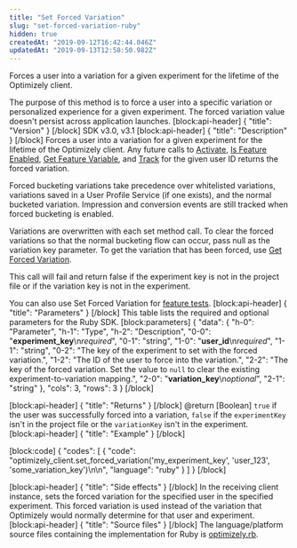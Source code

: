 ```yaml
---
title: "Set Forced Variation"
slug: "set-forced-variation-ruby"
hidden: true
createdAt: "2019-09-12T16:42:44.046Z"
updatedAt: "2019-09-13T12:58:50.982Z"
---
```

Forces a user into a variation for a given experiment for the lifetime of the Optimizely client.

The purpose of this method is to force a user into a specific variation or personalized experience for a given experiment. The forced variation value doesn't persist across application launches.
[block:api-header]
{
  "title": "Version"
}
[/block]
SDK v3.0, v3.1
[block:api-header]
{
  "title": "Description"
}
[/block]
Forces a user into a variation for a given experiment for the lifetime of the Optimizely client. Any future calls to [Activate](doc:activate-ruby), [Is Feature Enabled](doc:is-feature-enabled-ruby), [Get Feature Variable](doc:get-feature-variable-ruby), and [Track](doc:track-ruby) for the given user ID returns the forced variation.

Forced bucketing variations take precedence over whitelisted variations, variations saved in a User Profile Service (if one exists), and the normal bucketed variation. Impression and conversion events are still tracked when forced bucketing is enabled.

Variations are overwritten with each set method call. To clear the forced variations so that the normal bucketing flow can occur, pass null as the variation key parameter. To get the variation that has been forced, use [Get Forced Variation](doc:get-forced-variation-ruby).

This call will fail and return false if the experiment key is not in the project file or if the variation key is not in the experiment.

You can also use Set Forced Variation for [feature tests](doc:run-feature-tests).
[block:api-header]
{
  "title": "Parameters"
}
[/block]
This table lists the required and optional parameters for the Ruby SDK.
[block:parameters]
{
  "data": {
    "h-0": "Parameter",
    "h-1": "Type",
    "h-2": "Description",
    "0-0": "**experiment_key**\n*required*",
    "0-1": "string",
    "1-0": "**user_id**\n*required*",
    "1-1": "string",
    "0-2": "The key of the experiment to set with the forced variation.",
    "1-2": "The ID of the user to force into the variation.",
    "2-2": "The key of the forced variation. Set the value to `null` to clear the existing experiment-to-variation mapping.",
    "2-0": "**variation_key**\n*optional*",
    "2-1": "string"
  },
  "cols": 3,
  "rows": 3
}
[/block]

[block:api-header]
{
  "title": "Returns"
}
[/block]
@return [Boolean] `true` if the user was successfully forced into a variation, `false` if the `experimentKey` isn't in the project file or the `variationKey` isn't in the experiment.
[block:api-header]
{
  "title": "Example"
}
[/block]

[block:code]
{
  "codes": [
    {
      "code": "optimizely_client.set_forced_variation('my_experiment_key', 'user_123', 'some_variation_key')\n\n",
      "language": "ruby"
    }
  ]
}
[/block]

[block:api-header]
{
  "title": "Side effects"
}
[/block]
In the receiving client instance, sets the forced variation for the specified user in the specified experiment. This forced variation is used instead of the variation that Optimizely would normally determine for that user and experiment.
[block:api-header]
{
  "title": "Source files"
}
[/block]
The language/platform source files containing the implementation for Ruby is [optimizely.rb](https://github.com/optimizely/ruby-sdk/blob/master/lib/optimizely.rb).